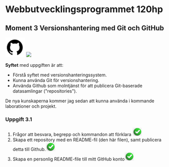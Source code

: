 # Webbutvecklingsprogrammet 120hp

## Moment 3 Versionshantering med Git och GitHub

[<img src="image.png" />](image.png) [<img src="image1.png" />](image1.png)

**Syftet** med uppgiften är att:

- Förstå syftet med versionshanteringssystem.
- Kunna använda Git för versionshantering.
- Använda Github som molntjänst för att publicera Git-baserade datasamlingar ("repositories").

De nya kunskaperna kommer jag sedan att kunna använda i kommande laborationer och projekt.

### Uppgift 3.1

1. Frågor att besvara, begrepp och kommandon att förklara [<img src="image-2.png" width="30" />](image-2.png)
2. Skapa ett repository med en README-fil (den här filen), samt publicera detta till Github.[<img src="image-2.png" width="30" />](image-2.png)
3. Skapa en personlig README-file till mitt GitHub konto[<img src="image-2.png" width="30" />](image-2.png)
